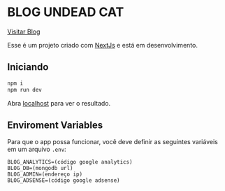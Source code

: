 # BLOG UNDEAD CAT

[Visitar Blog](https://undeadcat.tech)

Esse é um projeto criado com [NextJs](https://nextjs.org/) e está em desenvolvimento.

## Iniciando

```bash
npm i
npm run dev
```

Abra [localhost](http://localhost:3000) para ver o resultado.

## Enviroment Variables

Para que o app possa funcionar, você deve definir as seguintes variáveis em um arquivo `.env`:

```
BLOG_ANALYTICS=(código google analytics)
BLOG_DB=(mongodb url)
BLOG_ADMIN=(endereço ip)
BLOG_ADSENSE=(código google adsense)
```
